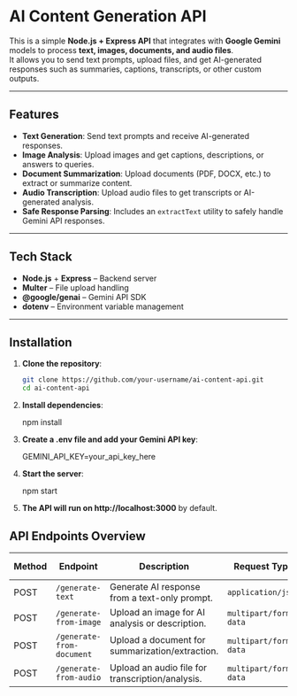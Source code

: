 # AI Content Generation API

This is a simple **Node.js + Express API** that integrates with **Google Gemini** models to process **text, images, documents, and audio files**.  
It allows you to send text prompts, upload files, and get AI-generated responses such as summaries, captions, transcripts, or other custom outputs.

---

## Features

- **Text Generation**: Send text prompts and receive AI-generated responses.
- **Image Analysis**: Upload images and get captions, descriptions, or answers to queries.
- **Document Summarization**: Upload documents (PDF, DOCX, etc.) to extract or summarize content.
- **Audio Transcription**: Upload audio files to get transcripts or AI-generated analysis.
- **Safe Response Parsing**: Includes an `extractText` utility to safely handle Gemini API responses.

---

## Tech Stack

- **Node.js** + **Express** – Backend server
- **Multer** – File upload handling
- **@google/genai** – Gemini API SDK
- **dotenv** – Environment variable management

---

## Installation

1. **Clone the repository**:

   ```bash
   git clone https://github.com/your-username/ai-content-api.git
   cd ai-content-api
   ```

2. **Install dependencies**:

    npm install

3. **Create a .env file and add your Gemini API key**:

    GEMINI_API_KEY=your_api_key_here

4. **Start the server**:

    npm start

5. **The API will run on http://localhost:3000** by default.

## API Endpoints Overview

| Method | Endpoint                  | Description                                      | Request Type           | Required Fields      |
|--------|---------------------------|--------------------------------------------------|-----------------------|---------------------|
| POST   | `/generate-text`          | Generate AI response from a text-only prompt.    | `application/json`    | `prompt` (string)   |
| POST   | `/generate-from-image`    | Upload an image for AI analysis or description.  | `multipart/form-data` | `image` (file)      |
| POST   | `/generate-from-document` | Upload a document for summarization/extraction.  | `multipart/form-data` | `document` (file)   |
| POST   | `/generate-from-audio`    | Upload an audio file for transcription/analysis. | `multipart/form-data` | `audio` (file)      |
